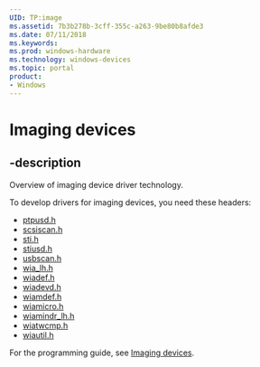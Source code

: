 ```yaml
---
UID: TP:image
ms.assetid: 7b3b278b-3cff-355c-a263-9be80b8afde3
ms.date: 07/11/2018
ms.keywords: 
ms.prod: windows-hardware
ms.technology: windows-devices
ms.topic: portal
product:
- Windows
---
```


# Imaging devices

## -description

Overview of imaging device driver technology.

To develop drivers for imaging devices, you need these headers:

 * [ptpusd.h](../ptpusd/index.md)
 * [scsiscan.h](../scsiscan/index.md)
 * [sti.h](../sti/index.md)
 * [stiusd.h](../stiusd/index.md)
 * [usbscan.h](../usbscan/index.md)
 * [wia_lh.h](../wia_lh/index.md)
 * [wiadef.h](../wiadef/index.md)
 * [wiadevd.h](../wiadevd/index.md)
 * [wiamdef.h](../wiamdef/index.md)
 * [wiamicro.h](../wiamicro/index.md)
 * [wiamindr_lh.h](../wiamindr_lh/index.md)
 * [wiatwcmp.h](../wiatwcmp/index.md)
 * [wiautil.h](../wiautil/index.md)

For the programming guide, see [Imaging devices](https://docs.microsoft.com/windows-hardware/drivers/image).

